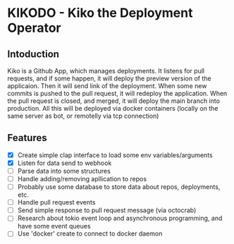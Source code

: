 # KIKODO - Kiko the Deployment Operator
## Intoduction
Kiko is a Github App, which manages deployments. It listens for pull requests, and if some happen, it will deploy the preview version of the applicaion. Then it will send link of the deployment.
When some new commits is pushed to the pull request, it will redeploy the application.
When the pull request is closed, and merged, it will deploy the main branch into production.
All this will be deployed via docker containers (locally on the same server as bot, or remotelly via tcp connection)

## Features
- [x] Create simple clap interface to load some env variables/arguments
- [x] Listen for data send to webhook
- [ ] Parse data into some structures
- [ ] Handle adding/removing apllication to repos
- [ ] Probably use some database to store data about repos, deployments, etc.
- [ ] Handle pull request events
- [ ] Send simple response to pull request message (via octocrab)
- [ ] Research about tokio event loop and asynchronous programming, and have some event queues
- [ ] Use 'docker' create to connect to docker daemon